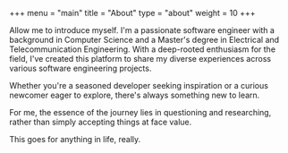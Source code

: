 +++
menu = "main"
title = "About"
type = "about"
weight = 10
+++

Allow me to introduce myself. I'm a passionate software engineer with a background in Computer Science and a Master's degree in Electrical and Telecommunication Engineering. With a deep-rooted enthusiasm for the field, I've created this platform to share my diverse experiences across various software engineering projects.

Whether you're a seasoned developer seeking inspiration or a curious newcomer eager to explore, there's always something new to learn.

For me, the essence of the journey lies in questioning and researching, rather than simply accepting things at face value.

This goes for anything in life, really.
